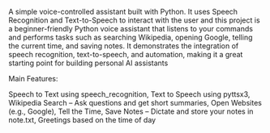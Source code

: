 A simple voice-controlled assistant built with Python. It uses Speech Recognition and Text-to-Speech to interact with the user and this project is a beginner-friendly Python voice assistant that listens to your commands and performs tasks such as searching Wikipedia, opening Google, telling the current time, and saving notes. It demonstrates the integration of speech recognition, text-to-speech, and automation, making it a great starting point for building personal AI assistants

Main Features:

Speech to Text using speech_recognition, 
Text to Speech using pyttsx3, 
Wikipedia Search – Ask questions and get short summaries, 
Open Websites (e.g., Google), 
Tell the Time, 
Save Notes – Dictate and store your notes in note.txt, 
Greetings based on the time of day
